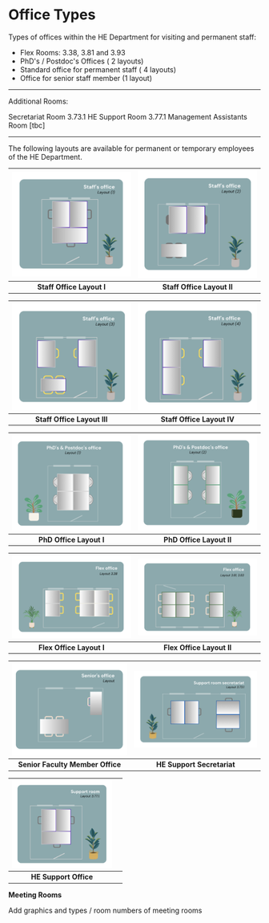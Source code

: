 # Office Types

Types of offices within the HE Department for visiting and permanent staff:

- Flex Rooms: 3.38, 3.81 and 3.93
- PhD's / Postdoc's Offices ( 2  layouts)
- Standard office for permanent staff ( 4 layouts)
- Office for senior staff member (1 layout)
  
____________________________________________
  Additional Rooms:

  Secretariat Room  3.73.1
  HE Support Room 3.77.1
  Management Assistants Room [tbc]
____________________________________________

The following layouts are available for permanent or temporary employees of the HE Department. 


| ![Staff Office Layout I](../figures/staff_office_layout_1.png) | ![Staff Office Layout II](../figures/staff_office_layout_2.png) |
|:-----------------------------------------------------------:|:------------------------------------------------------------:|
| **Staff Office Layout I**                                   | **Staff Office Layout II**                                   |

| ![Staff Office Layout III](../figures/staff_office_layout_3.png) | ![Staff Office Layout IV](../figures/staff_office_layout_4.png) |
|:--------------------------------------------------------------:|:-------------------------------------------------------------:|
| **Staff Office Layout III**                                    | **Staff Office Layout IV**                                   |

| ![PhD Office Layout I](../figures/phd_layout_1.png) | ![PhD Office Layout II](../figures/phd_layout_2.png) |
|:--------------------------------------------------:|:---------------------------------------------------:|
| **PhD Office Layout I**                             | **PhD Office Layout II**                            |

| ![Flex Office Layout I](../figures/flex_office_layout_3.38.png) | ![Flex Office Layout II](../figures/flex_office_layout_3.81_3.83.png) |
|:---------------------------------------------------------------:|:---------------------------------------------------------------------:|
| **Flex Office Layout I**                                       | **Flex Office Layout II**                                            |

| ![Senior Faculty Member Office](../figures/senior_office_layout.png) | ![HE Support Secretariat](../figures/support_room_secretariat_layout_3.73.1.png) |
|:--------------------------------------------------------------------:|:-------------------------------------------------------------------------------:|
| **Senior Faculty Member Office**                                     | **HE Support Secretariat**                                                     |

| <img src="../figures/support_room_layout_3.77.1.png" alt="HE Support Office" width="200"/> |  |
|:---------------------------------------------------------------:|:-:|
| **HE Support Office**                                           | |


**Meeting Rooms**

Add graphics and types / room numbers of meeting rooms

